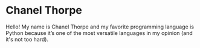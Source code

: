 # Chanel Thorpe

Hello! My name is Chanel Thorpe and my favorite programming language is Python because it’s one of the most versatile languages in my opinion (and it's not too hard).

